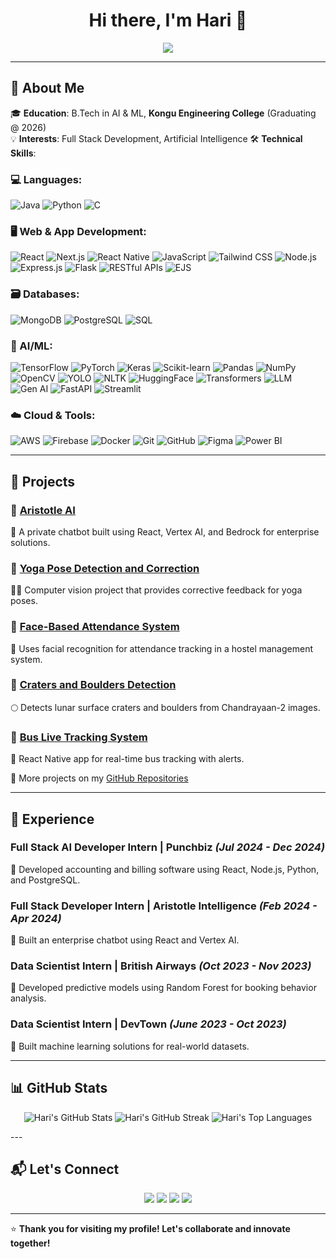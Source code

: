 <h1 align="center">Hi there, I'm Hari 👋</h1>

<p align="center">
  <img src="https://readme-typing-svg.herokuapp.com?font=Fira+Code&weight=500&pause=1000&color=1E90FF&center=true&vCenter=true&width=600&lines=Full+Stack+AI+Developer"/>
</p>

---

## 🚀 About Me

🎓 **Education**: B.Tech in AI & ML, **Kongu Engineering College** (Graduating @ 2026)  
💡 **Interests**: Full Stack Development, Artificial Intelligence
🛠 **Technical Skills**:

### 💻 Languages:
![Java](https://img.shields.io/badge/Java-%23ED8B00.svg?style=for-the-badge&logo=openjdk&logoColor=white)
![Python](https://img.shields.io/badge/Python-3776AB?style=for-the-badge&logo=python&logoColor=white)
![C](https://img.shields.io/badge/C-00599C?style=for-the-badge&logo=c&logoColor=white)

### 🖥️ Web & App Development:
![React](https://img.shields.io/badge/React-20232A?style=for-the-badge&logo=react&logoColor=61DAFB)
![Next.js](https://img.shields.io/badge/Next.js-000000?style=for-the-badge&logo=next.js&logoColor=white)
![React Native](https://img.shields.io/badge/React_Native-61DAFB?style=for-the-badge&logo=react&logoColor=white)
![JavaScript](https://img.shields.io/badge/JavaScript-F7DF1E?style=for-the-badge&logo=javascript&logoColor=black)
![Tailwind CSS](https://img.shields.io/badge/Tailwind_CSS-06B6D4?style=for-the-badge&logo=tailwind-css&logoColor=white)
![Node.js](https://img.shields.io/badge/Node.js-339933?style=for-the-badge&logo=node.js&logoColor=white)
![Express.js](https://img.shields.io/badge/Express.js-000000?style=for-the-badge&logo=express&logoColor=white)
![Flask](https://img.shields.io/badge/Flask-000000?style=for-the-badge&logo=flask&logoColor=white)
![RESTful APIs](https://img.shields.io/badge/RESTful_APIs-FF6F00?style=for-the-badge&logo=rest&logoColor=white)
![EJS](https://img.shields.io/badge/EJS-000000?style=for-the-badge&logo=ejs&logoColor=white)

### 🗃️ Databases:
![MongoDB](https://img.shields.io/badge/MongoDB-4EA94B?style=for-the-badge&logo=mongodb&logoColor=white)
![PostgreSQL](https://img.shields.io/badge/PostgreSQL-4169E1?style=for-the-badge&logo=postgresql&logoColor=white)
![SQL](https://img.shields.io/badge/SQL-4479A1?style=for-the-badge&logo=postgresql&logoColor=white)

### 🤖 AI/ML:
![TensorFlow](https://img.shields.io/badge/TensorFlow-FF6F00?style=for-the-badge&logo=tensorflow&logoColor=white)
![PyTorch](https://img.shields.io/badge/PyTorch-EE4C2C?style=for-the-badge&logo=pytorch&logoColor=white)
![Keras](https://img.shields.io/badge/Keras-D00000?style=for-the-badge&logo=keras&logoColor=white)
![Scikit-learn](https://img.shields.io/badge/Scikit_learn-F7931E?style=for-the-badge&logo=scikit-learn&logoColor=white)
![Pandas](https://img.shields.io/badge/Pandas-150458?style=for-the-badge&logo=pandas&logoColor=white)
![NumPy](https://img.shields.io/badge/NumPy-013243?style=for-the-badge&logo=numpy&logoColor=white)
![OpenCV](https://img.shields.io/badge/OpenCV-5C3EE8?style=for-the-badge&logo=opencv&logoColor=white)
![YOLO](https://img.shields.io/badge/YOLO-00FFFF?style=for-the-badge&logo=yolo&logoColor=white)
![NLTK](https://img.shields.io/badge/NLTK-000000?style=for-the-badge&logo=nltk&logoColor=white)
![HuggingFace](https://img.shields.io/badge/HuggingFace-FF6F00?style=for-the-badge&logo=huggingface&logoColor=white)
![Transformers](https://img.shields.io/badge/Transformers-FF6F00?style=for-the-badge&logo=huggingface&logoColor=white)
![LLM](https://img.shields.io/badge/LLM-000000?style=for-the-badge&logo=llm&logoColor=white)
![Gen AI](https://img.shields.io/badge/Gen_AI-000000?style=for-the-badge&logo=genai&logoColor=white)
![FastAPI](https://img.shields.io/badge/FastAPI-009688?style=for-the-badge&logo=fastapi&logoColor=white)
![Streamlit](https://img.shields.io/badge/Streamlit-FF4B4B?style=for-the-badge&logo=streamlit&logoColor=white)

### ☁️ Cloud & Tools:
![AWS](https://img.shields.io/badge/AWS-232F3E?style=for-the-badge&logo=amazon-aws&logoColor=white)
![Firebase](https://img.shields.io/badge/Firebase-FFCA28?style=for-the-badge&logo=firebase&logoColor=black)
![Docker](https://img.shields.io/badge/Docker-2496ED?style=for-the-badge&logo=docker&logoColor=white)
![Git](https://img.shields.io/badge/Git-F05032?style=for-the-badge&logo=git&logoColor=white)
![GitHub](https://img.shields.io/badge/GitHub-181717?style=for-the-badge&logo=github&logoColor=white)
![Figma](https://img.shields.io/badge/Figma-F24E1E?style=for-the-badge&logo=figma&logoColor=white)
![Power BI](https://img.shields.io/badge/Power_BI-F2C811?style=for-the-badge&logo=powerbi&logoColor=black)

---

## 📌 Projects

### 🔹 [Aristotle AI](https://github.com/Hari-Kec/Aristotle_AI)  
🧠 A private chatbot built using React, Vertex AI, and Bedrock for enterprise solutions.  

### 🔹 [Yoga Pose Detection and Correction](https://github.com/Hari-Kec/Yoga-Pose-Detection-and-Correction)  
🧘‍♂️ Computer vision project that provides corrective feedback for yoga poses.  

### 🔹 [Face-Based Attendance System](https://github.com/Hari-Kec/Face_based_attendance_system)  
📸 Uses facial recognition for attendance tracking in a hostel management system.  

### 🔹 [Craters and Boulders Detection](https://github.com/Hari-Kec/Craters_And_Boulders_Detection)  
🌕 Detects lunar surface craters and boulders from Chandrayaan-2 images.  

### 🔹 [Bus Live Tracking System](https://github.com/Hari-Kec/Bus_Live_Tracking_System)  
🚌 React Native app for real-time bus tracking with alerts.  

🔗 More projects on my [GitHub Repositories](https://github.com/Hari-Kec)

---

## 💼 Experience

### **Full Stack AI Developer Intern** | Punchbiz *(Jul 2024 - Dec 2024)*  
🔹 Developed accounting and billing software using React, Node.js, Python, and PostgreSQL.  

### **Full Stack Developer Intern** | Aristotle Intelligence *(Feb 2024 - Apr 2024)*  
🔹 Built an enterprise chatbot using React and Vertex AI.  

### **Data Scientist Intern** | British Airways *(Oct 2023 - Nov 2023)*  
🔹 Developed predictive models using Random Forest for booking behavior analysis.  

### **Data Scientist Intern** | DevTown *(June 2023 - Oct 2023)*  
🔹 Built machine learning solutions for real-world datasets.  

---

## 📊 GitHub Stats

<p align="center">
  <img src="https://github-readme-stats.vercel.app/api?username=Hari-Kec&show_icons=true&theme=radical" alt="Hari's GitHub Stats" />
  <img src="https://nirzak-streak-stats.vercel.app?user=Hari-Kec&theme=highcontrast" alt="Hari's GitHub Streak" />
  <img src="https://github-readme-stats.vercel.app/api/top-langs/?username=Hari-Kec&layout=compact&theme=radical" alt="Hari's Top Languages" />
</p>
---

## 📬 Let's Connect

<p align="center">
  <a href="https://www.linkedin.com/in/h-a-r-i/"><img src="https://img.shields.io/badge/LinkedIn-0A66C2?style=for-the-badge&logo=linkedin&logoColor=white"/></a>
  <a href="https://leetcode.com/u/22ALR026/"><img src="https://img.shields.io/badge/LeetCode-FFA116?style=for-the-badge&logo=leetcode&logoColor=white"/></a>
  <a href="https://www.kaggle.com/haris2004lskhari"><img src="https://img.shields.io/badge/Kaggle-20BEFF?style=for-the-badge&logo=kaggle&logoColor=white"/></a>
  <a href="mailto:harisenthilcbe@gmail.com"><img src="https://img.shields.io/badge/Gmail-D14836?style=for-the-badge&logo=gmail&logoColor=white"/></a>
</p>

---

⭐ **Thank you for visiting my profile! Let's collaborate and innovate together!**


